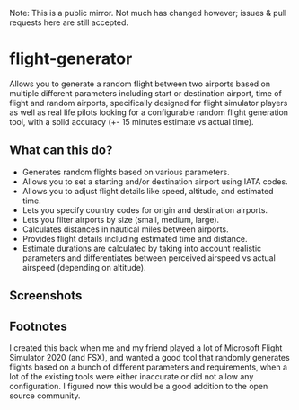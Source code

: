 Note: This is a public mirror. Not much has changed however; issues & pull requests here are still accepted.

# flight-generator
Allows you to generate a random flight between two airports based on multiple different parameters including start or destination airport, time of flight and random airports, specifically designed for flight simulator players as well as real life pilots looking for a configurable random flight generation tool, with a solid accuracy (+- 15 minutes estimate vs actual time).

## What can this do?
- Generates random flights based on various parameters.
- Allows you to set a starting and/or destination airport using IATA codes.
- Allows you to adjust flight details like speed, altitude, and estimated time.
- Lets you specify country codes for origin and destination airports.
- Lets you filter airports by size (small, medium, large).
- Calculates distances in nautical miles between airports.
- Provides flight details including estimated time and distance.
- Estimate durations are calculated by taking into account realistic parameters and differentiates between perceived airspeed vs actual airspeed (depending on altitude).

## Screenshots

## Footnotes
I created this back when me and my friend played a lot of Microsoft Flight Simulator 2020 (and FSX), and wanted a good tool that randomly generates flights based on a bunch of different parameters and requirements, when a lot of the existing tools were either inaccurate or did not allow any configuration. I figured now this would be a good addition to the open source community.